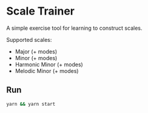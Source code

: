 # Scale Trainer

A simple exercise tool for learning to construct scales.

Supported scales:

- Major (+ modes)
- Minor (+ modes)
- Harmonic Minor (+ modes)
- Melodic Minor (+ modes)

## Run

```bash
yarn && yarn start
```
